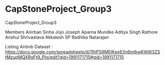 # CapStoneProject_Group3
CapStoneProject_Group3

Members 
Anirban Sinha
Jojo Joseph
Aparna Mundke
Aditya Singh Rathore
Anshul Shrivastava
Akkalesh SP
Radhika Natarajan


Listing Airbnb Dataset : https://docs.google.com/spreadsheets/d/11hPS9MElKpx63n6mIkwKWI63ZStMzupMQXRgFt9_Plo/edit?gid=1991171715#gid=1991171715

